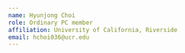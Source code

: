 ```yaml
---
name: Hyunjong Choi 
role: Ordinary PC member 
affiliation: University of California, Riverside 
email: hchoi036@ucr.edu 
---
```

